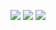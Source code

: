 ![](Pasted%20image%2020240111173005.png)
![](Pasted%20image%2020240111173129.png)
![](Pasted%20image%2020240111173201.png)
